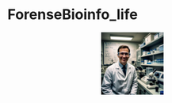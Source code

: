 # ForenseBioinfo_life

<p align="center">
  <img src="https://github.com/marceelrf/ForenseBioinfo_life/blob/main/WhatsApp%20Image%202025-02-05%20at%2009.36.37.jpeg" alt = "Forensic Guy" style="width:25%; height:auto;">
</p>
